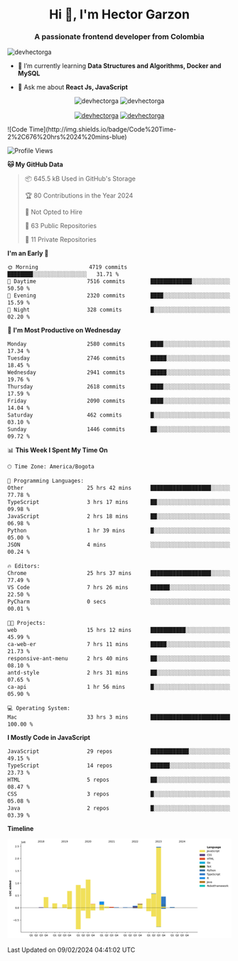 <h1 align="center">Hi 👋, I'm Hector Garzon</h1>
<h3 align="center">A passionate frontend developer from Colombia</h3>

<p align="left"> <img src="https://komarev.com/ghpvc/?username=devhectorga" alt="devhectorga" /> </p>

- 🌱 I’m currently learning **Data Structures and Algorithms, Docker and MySQL**

- 💬 Ask me about **React Js, JavaScript**

<p align="center"> <img src="https://github-readme-stats.vercel.app/api?username=devhectorga&count_private=true&show_icons=true" alt="devhectorga" /> <img src="https://github-readme-stats.vercel.app/api/top-langs/?username=devhectorga&layout=compact" alt="devhectorga" /></p>

<p align="center">
<a href="https://twitter.com/devhectorga" target="blank"><img align="center" src="https://cdn.jsdelivr.net/npm/simple-icons@3.0.1/icons/twitter.svg" alt="devhectorga" height="20" width="20" /></a>
<a href="https://linkedin.com/in/devhectorga" target="blank"><img align="center" src="https://cdn.jsdelivr.net/npm/simple-icons@3.0.1/icons/linkedin.svg" alt="devhectorga" height="20" width="20" /></a>
</p>
<!--START_SECTION:waka-->
![Code Time](http://img.shields.io/badge/Code%20Time-2%2C676%20hrs%2024%20mins-blue)

![Profile Views](http://img.shields.io/badge/Profile%20Views-0-blue)

**🐱 My GitHub Data** 

> 📦 645.5 kB Used in GitHub's Storage 
 > 
> 🏆 80 Contributions in the Year 2024
 > 
> 🚫 Not Opted to Hire
 > 
> 📜 63 Public Repositories 
 > 
> 🔑 11 Private Repositories 
 > 
**I'm an Early 🐤** 

```text
🌞 Morning                4719 commits        ████████░░░░░░░░░░░░░░░░░   31.71 % 
🌆 Daytime                7516 commits        █████████████░░░░░░░░░░░░   50.50 % 
🌃 Evening                2320 commits        ████░░░░░░░░░░░░░░░░░░░░░   15.59 % 
🌙 Night                  328 commits         █░░░░░░░░░░░░░░░░░░░░░░░░   02.20 % 
```
📅 **I'm Most Productive on Wednesday** 

```text
Monday                   2580 commits        ████░░░░░░░░░░░░░░░░░░░░░   17.34 % 
Tuesday                  2746 commits        █████░░░░░░░░░░░░░░░░░░░░   18.45 % 
Wednesday                2941 commits        █████░░░░░░░░░░░░░░░░░░░░   19.76 % 
Thursday                 2618 commits        ████░░░░░░░░░░░░░░░░░░░░░   17.59 % 
Friday                   2090 commits        ████░░░░░░░░░░░░░░░░░░░░░   14.04 % 
Saturday                 462 commits         █░░░░░░░░░░░░░░░░░░░░░░░░   03.10 % 
Sunday                   1446 commits        ██░░░░░░░░░░░░░░░░░░░░░░░   09.72 % 
```


📊 **This Week I Spent My Time On** 

```text
🕑︎ Time Zone: America/Bogota

💬 Programming Languages: 
Other                    25 hrs 42 mins      ███████████████████░░░░░░   77.78 % 
TypeScript               3 hrs 17 mins       ██░░░░░░░░░░░░░░░░░░░░░░░   09.98 % 
JavaScript               2 hrs 18 mins       ██░░░░░░░░░░░░░░░░░░░░░░░   06.98 % 
Python                   1 hr 39 mins        █░░░░░░░░░░░░░░░░░░░░░░░░   05.00 % 
JSON                     4 mins              ░░░░░░░░░░░░░░░░░░░░░░░░░   00.24 % 

🔥 Editors: 
Chrome                   25 hrs 37 mins      ███████████████████░░░░░░   77.49 % 
VS Code                  7 hrs 26 mins       ██████░░░░░░░░░░░░░░░░░░░   22.50 % 
PyCharm                  0 secs              ░░░░░░░░░░░░░░░░░░░░░░░░░   00.01 % 

🐱‍💻 Projects: 
web                      15 hrs 12 mins      ███████████░░░░░░░░░░░░░░   45.99 % 
ca-web-er                7 hrs 11 mins       █████░░░░░░░░░░░░░░░░░░░░   21.73 % 
responsive-ant-menu      2 hrs 40 mins       ██░░░░░░░░░░░░░░░░░░░░░░░   08.10 % 
antd-style               2 hrs 31 mins       ██░░░░░░░░░░░░░░░░░░░░░░░   07.65 % 
ca-api                   1 hr 56 mins        █░░░░░░░░░░░░░░░░░░░░░░░░   05.90 % 

💻 Operating System: 
Mac                      33 hrs 3 mins       █████████████████████████   100.00 % 
```

**I Mostly Code in JavaScript** 

```text
JavaScript               29 repos            ████████████░░░░░░░░░░░░░   49.15 % 
TypeScript               14 repos            ██████░░░░░░░░░░░░░░░░░░░   23.73 % 
HTML                     5 repos             ██░░░░░░░░░░░░░░░░░░░░░░░   08.47 % 
CSS                      3 repos             █░░░░░░░░░░░░░░░░░░░░░░░░   05.08 % 
Java                     2 repos             █░░░░░░░░░░░░░░░░░░░░░░░░   03.39 % 
```



**Timeline**

![Lines of Code chart](https://raw.githubusercontent.com/devHectorGa/devHectorGa/master/assets/bar_graph.png)


 Last Updated on 09/02/2024 04:41:02 UTC
<!--END_SECTION:waka-->
